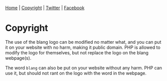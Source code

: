 [Home](#) | [Copyright](Copyright) | [Twitter](https://twitter.com/blangCodeLang) | [Facebook](https://www.facebook.com/Blang-101951965407426)
# Copyright
The use of the blang logo can be modified no matter what, and you can put it on your website with no harm, making it public domain. PHP is allowed to modify the logo for themselves, but not replace the logo on the blang webpage(s).

The word `blang` can also be put on your website without any harm. PHP can use it, but should not rant on the logo with the word in the webpage.
